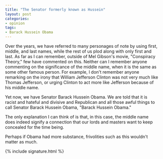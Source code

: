 ```yaml
---
title: "The Senator formerly known as Hussein"
layout: post
categories:
- opinion
tags:
- Barack Hussein Obama
---
```


Over the years, we have referred to many personages of note by using first, middle, and last names, while the rest of us plod along with only first and last. As far as I can remember, outside of Mel Gibson's movie, "Conspiracy Theory," few have commented on this. Neither can I remember anyone commenting on the significance of the middle name, when it is the same as some other famous person. For example, I don't remember anyone remarking on the irony that William Jefferson Clinton was not very much like Thomas Jefferson, or urging Clinton to act more like Jefferson because of his middle name.

Yet now, we have Senator Barack Hussein Obama. We are told that it is racist and hateful and divisive and Republican and all those awful things to call Senator Barack Hussein Obama, "Barack Hussein Obama."

The only explanation I can think of is that, in this case, the middle name does indeed signify a connection that our lords and masters want to keep concealed for the time being.

Perhaps if Obama had more substance, frivolities such as this wouldn't matter as much.

{% include signature.html %}
